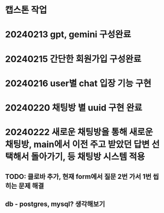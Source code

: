 # 캡스톤 작업
# 20240213 gpt, gemini 구성완료
# 20240215 간단한 회원가입 구성완료
# 20240216 user별 chat 입장 기능 구현
# 20240220 채팅방 별 uuid 구현 완료
# 20240222 새로운 채팅방을 통해 새로운 채팅방, main에서 이전 주고 받았던 답변 선택해서 돌아가기, 등 채팅방 시스템 적용
## TODO: 클로바 추가, 현재 form에서 질문 2번 가서 1번 씹히는 문제 해결

## db - postgres, mysql? 생각해보기
## 
